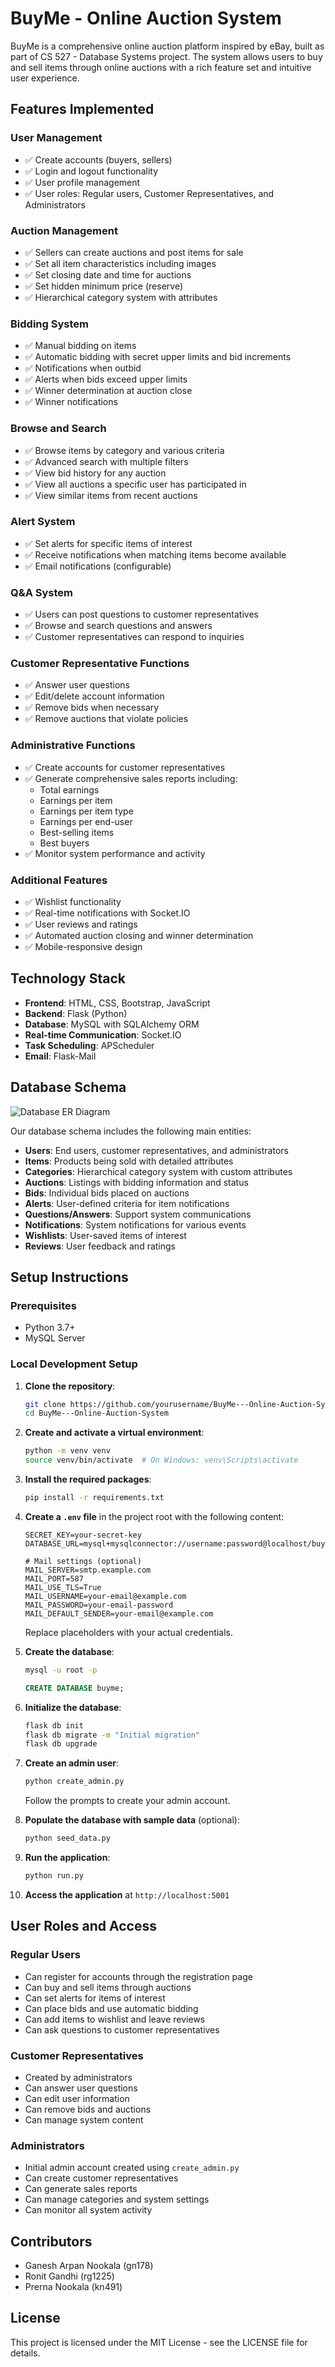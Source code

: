 # BuyMe - Online Auction System

BuyMe is a comprehensive online auction platform inspired by eBay, built as part of CS 527 - Database Systems project. The system allows users to buy and sell items through online auctions with a rich feature set and intuitive user experience.

## Features Implemented

### User Management
- ✅ Create accounts (buyers, sellers)
- ✅ Login and logout functionality
- ✅ User profile management
- ✅ User roles: Regular users, Customer Representatives, and Administrators

### Auction Management
- ✅ Sellers can create auctions and post items for sale
- ✅ Set all item characteristics including images
- ✅ Set closing date and time for auctions
- ✅ Set hidden minimum price (reserve)
- ✅ Hierarchical category system with attributes

### Bidding System
- ✅ Manual bidding on items
- ✅ Automatic bidding with secret upper limits and bid increments
- ✅ Notifications when outbid
- ✅ Alerts when bids exceed upper limits
- ✅ Winner determination at auction close
- ✅ Winner notifications

### Browse and Search
- ✅ Browse items by category and various criteria
- ✅ Advanced search with multiple filters
- ✅ View bid history for any auction
- ✅ View all auctions a specific user has participated in
- ✅ View similar items from recent auctions

### Alert System
- ✅ Set alerts for specific items of interest
- ✅ Receive notifications when matching items become available
- ✅ Email notifications (configurable)

### Q&A System
- ✅ Users can post questions to customer representatives
- ✅ Browse and search questions and answers
- ✅ Customer representatives can respond to inquiries

### Customer Representative Functions
- ✅ Answer user questions
- ✅ Edit/delete account information
- ✅ Remove bids when necessary
- ✅ Remove auctions that violate policies

### Administrative Functions
- ✅ Create accounts for customer representatives
- ✅ Generate comprehensive sales reports including:
  - Total earnings
  - Earnings per item
  - Earnings per item type
  - Earnings per end-user
  - Best-selling items
  - Best buyers
- ✅ Monitor system performance and activity

### Additional Features
- ✅ Wishlist functionality
- ✅ Real-time notifications with Socket.IO
- ✅ User reviews and ratings
- ✅ Automated auction closing and winner determination
- ✅ Mobile-responsive design

## Technology Stack

- **Frontend**: HTML, CSS, Bootstrap, JavaScript
- **Backend**: Flask (Python)
- **Database**: MySQL with SQLAlchemy ORM
- **Real-time Communication**: Socket.IO
- **Task Scheduling**: APScheduler
- **Email**: Flask-Mail

## Database Schema

![Database ER Diagram](image.png)

Our database schema includes the following main entities:

- **Users**: End users, customer representatives, and administrators
- **Items**: Products being sold with detailed attributes
- **Categories**: Hierarchical category system with custom attributes
- **Auctions**: Listings with bidding information and status
- **Bids**: Individual bids placed on auctions
- **Alerts**: User-defined criteria for item notifications
- **Questions/Answers**: Support system communications
- **Notifications**: System notifications for various events
- **Wishlists**: User-saved items of interest
- **Reviews**: User feedback and ratings

## Setup Instructions

### Prerequisites

- Python 3.7+
- MySQL Server

### Local Development Setup

1. **Clone the repository**:
   ```bash
   git clone https://github.com/yourusername/BuyMe---Online-Auction-System.git
   cd BuyMe---Online-Auction-System
   ```

2. **Create and activate a virtual environment**:
   ```bash
   python -m venv venv
   source venv/bin/activate  # On Windows: venv\Scripts\activate
   ```

3. **Install the required packages**:
   ```bash
   pip install -r requirements.txt
   ```

4. **Create a `.env` file** in the project root with the following content:
   ```
   SECRET_KEY=your-secret-key
   DATABASE_URL=mysql+mysqlconnector://username:password@localhost/buyme
   
   # Mail settings (optional)
   MAIL_SERVER=smtp.example.com
   MAIL_PORT=587
   MAIL_USE_TLS=True
   MAIL_USERNAME=your-email@example.com
   MAIL_PASSWORD=your-email-password
   MAIL_DEFAULT_SENDER=your-email@example.com
   ```
   Replace placeholders with your actual credentials.

5. **Create the database**:
   ```bash
   mysql -u root -p
   ```
   ```sql
   CREATE DATABASE buyme;
   ```

6. **Initialize the database**:
   ```bash
   flask db init
   flask db migrate -m "Initial migration"
   flask db upgrade
   ```

7. **Create an admin user**:
   ```bash
   python create_admin.py
   ```
   Follow the prompts to create your admin account.

8. **Populate the database with sample data** (optional):
   ```bash
   python seed_data.py
   ```

9. **Run the application**:
   ```bash
   python run.py
   ```

10. **Access the application** at `http://localhost:5001`

## User Roles and Access

### Regular Users
- Can register for accounts through the registration page
- Can buy and sell items through auctions
- Can set alerts for items of interest
- Can place bids and use automatic bidding
- Can add items to wishlist and leave reviews
- Can ask questions to customer representatives

### Customer Representatives
- Created by administrators
- Can answer user questions
- Can edit user information
- Can remove bids and auctions
- Can manage system content

### Administrators
- Initial admin account created using `create_admin.py`
- Can create customer representatives
- Can generate sales reports
- Can manage categories and system settings
- Can monitor all system activity

## Contributors

- Ganesh Arpan Nookala (gn178)
- Ronit Gandhi (rg1225)
- Prerna Nookala (kn491)

## License

This project is licensed under the MIT License - see the LICENSE file for details.